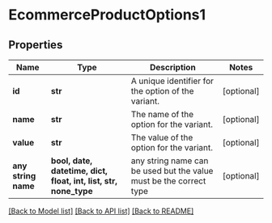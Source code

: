 # EcommerceProductOptions1


## Properties
Name | Type | Description | Notes
------------ | ------------- | ------------- | -------------
**id** | **str** | A unique identifier for the option of the variant. | [optional] 
**name** | **str** | The name of the option for the variant. | [optional] 
**value** | **str** | The value of the option for the variant. | [optional] 
**any string name** | **bool, date, datetime, dict, float, int, list, str, none_type** | any string name can be used but the value must be the correct type | [optional]

[[Back to Model list]](../../README.md#documentation-for-models) [[Back to API list]](../../README.md#documentation-for-api-endpoints) [[Back to README]](../../README.md)


